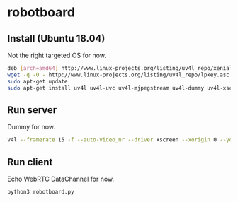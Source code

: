 # robotboard

## Install (Ubuntu 18.04)

Not the right targeted OS for now.

```bash
deb [arch=amd64] http://www.linux-projects.org/listing/uv4l_repo/xenial xenial main
wget -q -O - http://www.linux-projects.org/listing/uv4l_repo/lpkey.asc | sudo apt-key add -
sudo apt-get update
sudo apt-get install uv4l uv4l-uvc uv4l-mjpegstream uv4l-dummy uv4l-xscreen uv4l-server uv4l-webrtc uv4l-x11-renderer uv4l-demos
```

## Run server

Dummy for now.

```bash
v4l --framerate 15 -f --auto-video_nr --driver xscreen --xorigin 0 --yorigin 0 --width 640 --height 480
```

## Run client

Echo WebRTC DataChannel for now.

```bash
python3 robotboard.py
```
